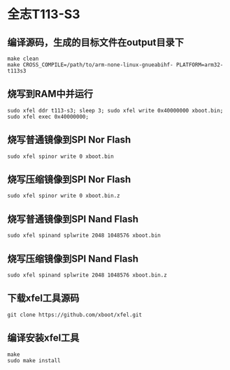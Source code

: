 # 全志T113-S3 <!-- {docsify-ignore} -->

## 编译源码，生成的目标文件在output目录下
```shell
make clean
make CROSS_COMPILE=/path/to/arm-none-linux-gnueabihf- PLATFORM=arm32-t113s3
```

## 烧写到RAM中并运行
```shell
sudo xfel ddr t113-s3; sleep 3; sudo xfel write 0x40000000 xboot.bin; sudo xfel exec 0x40000000;
```

## 烧写普通镜像到SPI Nor Flash
```shell
sudo xfel spinor write 0 xboot.bin
```

## 烧写压缩镜像到SPI Nor Flash
```shell
sudo xfel spinor write 0 xboot.bin.z
```

## 烧写普通镜像到SPI Nand Flash
```shell
sudo xfel spinand splwrite 2048 1048576 xboot.bin
```

## 烧写压缩镜像到SPI Nand Flash
```shell
sudo xfel spinand splwrite 2048 1048576 xboot.bin.z
```

## 下载xfel工具源码
```shell
git clone https://github.com/xboot/xfel.git
```

## 编译安装xfel工具
```shell
make
sudo make install
```
